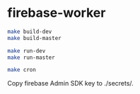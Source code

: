 # firebase-worker

```bash
make build-dev
make build-master

make run-dev
make run-master

make cron
```

Copy firebase Admin SDK key to ./secrets/.

